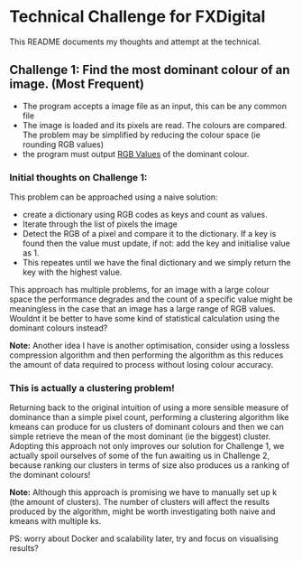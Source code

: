 # Technical Challenge for FXDigital
This README documents my thoughts and attempt at the technical.

## Challenge 1: Find the most dominant colour of an image. (Most Frequent)
- The program accepts a image file as an input, this can be any common file
- The image is loaded and its pixels are read. The colours are compared. The problem may be simplified by reducing the colour space (ie rounding RGB values)
- the program must output <ins>RGB Values</ins> of the dominant colour.

### Initial thoughts on Challenge 1:
This problem can be approached using a naive solution: 
- create a dictionary using RGB codes as keys and count as values. 
- Iterate through the list of pixels the image
- Detect the RGB of a pixel and compare it to the dictionary. If a key is found then the value must update, if not: add the key and initialise value as 1. 
- This repeates until we have the final dictionary and we simply return the key with the highest value.

This approach has multiple problems, for an image with a large colour space the performance degrades and the count of a specific value might be meaningless in the case that an image has a large range of RGB values. Wouldnt it be better to have some kind of statistical
calculation using the dominant colours instead?

 **Note:** Another idea I have is another optimisation, consider using a lossless compression algorithm and then performing the algorithm as this reduces the amount of data required to process without losing colour accuracy.

### This is actually a clustering problem!
Returning back to the original intuition of using a more sensible measure of dominance than a simple pixel count, performing a clustering algorithm like kmeans can produce for us clusters of dominant colours and then we can simple retrieve the mean of the most dominant (ie the biggest) cluster. Adopting this approach not only improves our solution for Challenge 1, we actually spoil ourselves of some of the fun awaiting us in Challenge 2, because ranking our clusters in terms of size also produces us a ranking of the dominant colours!

 **Note:** Although this approach is promising we have to manually set up k (the amount of clusters). The number of clusters will affect the results produced by the algorithm, might be worth investigating both naive and kmeans with multiple ks. 

PS: worry about Docker and scalability later, try and focus on visualising results?
